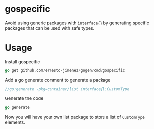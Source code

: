 # gospecific

Avoid using generic packages with `interface{}` by generating specific
packages that can be used with safe types.

# Usage

Install gospecific

```go
go get github.com/ernesto-jimenez/gogen/cmd/gospecific
```

Add a go generate comment to generate a package

```go
//go:generate -pkg=container/list interface{}:CustomType
```

Generate the code

```go
go generate
```

Now you will have your own list package to store a list of `CustomType`
elements.

